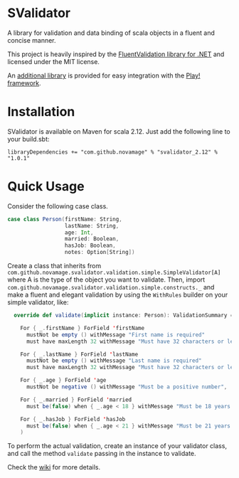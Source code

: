 SValidator
==========

A library for validation and data binding of scala objects in a fluent and concise manner.

This project is heavily inspired by the [FluentValidation library for .NET](https://github.com/JeremySkinner/FluentValidation) and
licensed under the MIT license.

An [additional library](https://github.com/NovaMage/svalidator-play) is provided for easy integration with the [Play! framework](https://www.playframework.com/).

Installation
===========

SValidator is available on Maven for scala 2.12.  Just add the following line to your build.sbt:

```
libraryDependencies += "com.github.novamage" % "svalidator_2.12" % "1.0.1"
```

Quick Usage
===========

Consider the following case class.

```scala
case class Person(firstName: String,
                  lastName: String,
                  age: Int,
                  married: Boolean,
                  hasJob: Boolean,
                  notes: Option[String])
```

Create a class that inherits from `com.github.novamage.svalidator.validation.simple.SimpleValidator[A]` where A is
the type of the object you want to validate.  Then, import `com.github.novamage.svalidator.validation.simple.constructs._`
and make a fluent and elegant validation by using the `WithRules` builder on your simple validator, like:

```scala
  override def validate(implicit instance: Person): ValidationSummary = WithRules(

    For { _.firstName } ForField 'firstName
      mustNot be empty () withMessage "First name is required"
      must have maxLength 32 withMessage "Must have 32 characters or less",

    For { _.lastName } ForField 'lastName
      mustNot be empty () withMessage "Last name is required"
      must have maxLength 32 withMessage "Must have 32 characters or less",

    For { _.age } ForField 'age
      mustNot be negative () withMessage "Must be a positive number",

    For { _.married } ForField 'married
      must be(false) when { _.age < 18 } withMessage "Must be 18 years or older to allow marking marriage",

    For { _.hasJob } ForField 'hasJob
      must be(false) when { _.age < 21 } withMessage "Must be 21 years or older to allow marking a job"
    )
```

To perform the actual validation, create an instance of your validator class, and call the method `validate` passing in 
the instance to validate.

Check the [wiki](https://github.com/NovaMage/SValidator/wiki/SValidator) for more details.


